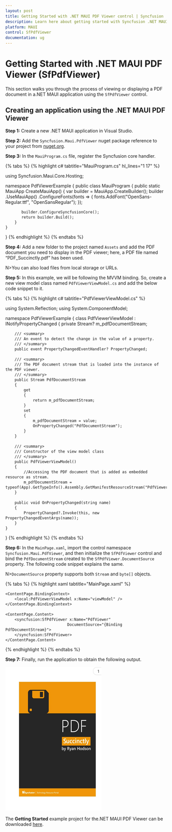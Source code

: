 ```yaml
---
layout: post
title: Getting Started with .NET MAUI PDF Viewer control | Syncfusion
description: Learn here about getting started with Syncfusion .NET MAUI PDF Viewer (SfPdfViewer) control, its elements, and more.
platform: MAUI
control: SfPdfViewer
documentation: ug
---
```


# Getting Started with .NET MAUI PDF Viewer (SfPdfViewer)

This section walks you through the process of viewing or displaying a PDF document in a.NET MAUI application using the `SfPdfViewer` control.

## Creating an application using the .NET MAUI PDF Viewer

**Step 1:** Create a new .NET MAUI application in Visual Studio.

**Step 2:** Add the `Syncfusion.Maui.PdfViewer` nuget package reference to your project from [nuget.org](https://www.nuget.org/).

**Step 3:** In the `MauiProgram.cs` file, register the Syncfusion core handler.

{% tabs %}
{% highlight c# tabtitle="MauiProgram.cs" hl_lines="1 17" %}

using Syncfusion.Maui.Core.Hosting;

namespace PdfViewerExample
{
    public class MauiProgram 
    {
        public static MauiApp CreateMauiApp()
        {
            var builder = MauiApp.CreateBuilder();
            builder
                .UseMauiApp<App>()
                .ConfigureFonts(fonts =>
                {
                    fonts.AddFont("OpenSans-Regular.ttf", "OpenSansRegular");
                });

           builder.ConfigureSyncfusionCore();
           return builder.Build();
        }
    }
}
{% endhighlight %} 
{% endtabs %}

**Step 4:** Add a new folder to the project named `Assets` and add the PDF document you need to display in the PDF viewer; here, a PDF file named “PDF_Succinctly.pdf” has been used.

N>You can also load files from local storage or URLs. 

**Step 5:** In this example, we will be following the MVVM binding. So, create a new view model class named `PdfViewerViewModel.cs` and add the below code snippet to it.

{% tabs %}
{% highlight c# tabtitle="PdfViewerViewModel.cs" %}

using System.Reflection;
using System.ComponentModel;

namespace PdfViewerExample
{
    class PdfViewerViewModel : INotifyPropertyChanged
    {
        private Stream? m_pdfDocumentStream;

        /// <summary>
        /// An event to detect the change in the value of a property.
        /// </summary>
        public event PropertyChangedEventHandler? PropertyChanged;

        /// <summary>
        /// The PDF document stream that is loaded into the instance of the PDF viewer. 
        /// </summary>
        public Stream PdfDocumentStream
        {
            get
            {
                return m_pdfDocumentStream;
            }
            set
            {
                m_pdfDocumentStream = value;
                OnPropertyChanged("PdfDocumentStream");
            }
        }

        /// <summary>
        /// Constructor of the view model class
        /// </summary>
        public PdfViewerViewModel()
        {
            //Accessing the PDF document that is added as embedded resource as stream.
            m_pdfDocumentStream = typeof(App).GetTypeInfo().Assembly.GetManifestResourceStream("PdfViewerExample.Assets.PDF_Succinctly.pdf");
        }

        public void OnPropertyChanged(string name)
        {
            PropertyChanged?.Invoke(this, new PropertyChangedEventArgs(name));
        } 
    }
}
{% endhighlight %} 
{% endtabs %}

**Step 6:** In the `MainPage.xaml`, import the control namespace `Syncfusion.Maui.PdfViewer`, and then initialize the `SfPdfViewer` control and bind the `PdfDocumentStream` created to the `SfPdfViewer.DocumentSource` property. The following code snippet explains the same.

N>`DocumentSource` property supports both `Stream` and `byte[]` objects.

{% tabs %}
{% highlight xaml tabtitle="MainPage.xaml" %}

<?xml version="1.0" encoding="utf-8" ?>
<ContentPage xmlns="http://schemas.microsoft.com/dotnet/2021/maui"
             xmlns:x="http://schemas.microsoft.com/winfx/2009/xaml"
             xmlns:syncfusion="clr-namespace:Syncfusion.Maui.PdfViewer;assembly=Syncfusion.Maui.PdfViewer"
             xmlns:local="clr-namespace:PdfViewerExample"
             x:Class="PdfViewerExample.MainPage">

    <ContentPage.BindingContext>
        <local:PdfViewerViewModel x:Name="viewModel" />
    </ContentPage.BindingContext>

    <ContentPage.Content>
        <syncfusion:SfPdfViewer x:Name="PdfViewer"
                               DocumentSource="{Binding PdfDocumentStream}">
        </syncfusion:SfPdfViewer>
    </ContentPage.Content>
</ContentPage>

{% endhighlight %} 
{% endtabs %}

**Step 7:** Finally, run the application to obtain the following output.

![Getting started with .NET MAUI PDF Viewer](Images\Getting-Started\maui-pdf-viewer-getting-started.png)

The **Getting Started** example project for the.NET MAUI PDF Viewer can be downloaded [here](https://github.com/SyncfusionExamples/maui-pdf-viewer-examples). 
